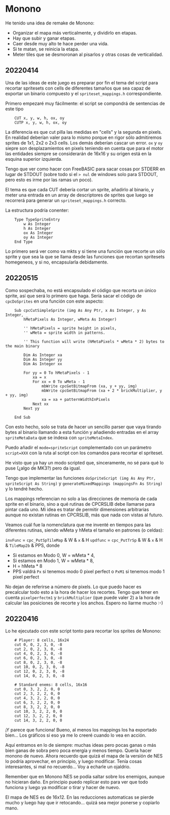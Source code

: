 # Monono

He tenido una idea de remake de Monono: 

* Organizar el mapa más verticalmente, y dividirlo en etapas.
* Hay que subir y ganar etapas.
* Caer desde muy alto te hace perder una vida.
* Si te matan, se reinicia la etapa.
* Meter tiles que se desmoronan al pisarlos y otras cosas de verticalidad.

## 20220414

Una de las ideas de este juego es preparar por fin el tema del script para recortar spritesets con cells de diferentes tamaños que sea capaz de exportar un binario compuesto y el `spriteset_mappings.h` correspondiente.

Primero empezaré muy fácilmente: el script se compondrá de sentencias de este tipo

```
	CUT x, y, w, h, ox, oy
	CUTP x, y, w, h, ox, oy
```

La diferencia es que cut pilla las medidas en "cells" y la segunda en pixels. En realidad deberían valer para lo mismo porque en rigor sólo admitiremos sprites de 1x1, 2x2 o 2x3 cells. Los demás deberían cascar un error. `ox` y `oy` siepre son desplazamientos en pixels teniendo en cuenta que para el motor las entidades siempre se considerarán de 16x16 y su origen está en la esquina superior izquierda.

Tengo que ver como hacer con FreeBASIC para sacar cosas por STDERR en lugar de STDOUT (sobre todo si el `> nul` de windows solo para STDOUT, pero esto es irme por las ramas un poco).

El tema es que cada CUT debería cortar un sprite, añadirlo al binario, y meter una entrada en un array de descriptores de sprites que luego se recorrerá para generar un `spriteset_mappings.h` correcto.

La estructura podría conenter:

```
	Type TypeSpriteEntry
		w As Integer
		h As Integer
		ox As Integer
		oy As Integer
	End Type
```

Lo primero será ver como va mkts y si tiene una función que recorte un sólo sprite y que sea la que se llama desde las funciones que recortan spritesets homegeneos, y si no, encapsularla debidamente.

## 20220515 

Como sospechaba, no está encapsulado el código que recorta un único sprite, así que será lo primero que haga. Sería sacar el código de `cpcDoSprites` en una función con este aspecto:

```bas
	Sub cpcCutSimpleSprite (img As Any Ptr, x As Integer, y As Integer, _
		hMetaPixels As Integer, wMeta As Integer)

		'' hMetaPixels = sprite height in pixels,
		'' wMeta = sprite width in patterns.

		'' This function will write (hMetaPixels * wMeta * 2) bytes to the main binary

		Dim As Integer xa
		Dim As Integer yy
		Dim As Integer xx

		For yy = 0 To hMetaPixels - 1
			xa = x
			For xx = 0 To wMeta - 1
				mbWrite cpcGetBitmapFrom (xa, y + yy, img)
				mbWrite cpcGetBitmapFrom (xa + 2 * brickMultiplier, y + yy, img)
				xa = xa + patternWidthInPixels
			Next xx
		Next yy

	End Sub
```

Con esto hecho, solo se trata de hacer un sencillo parser que vaya tirando bytes al binario llamando a esta función y añadiendo entradas en el array `spriteMetaData` que se indexa con `spriteMetaIndex`.

Puedo añadir el `mode=spriteScript` complementado con un parámetro `script=XXX` con la ruta al script con los comandos para recortar el spriteset. 

He visto que ya hay un modo scripted que, sinceramente, no sé para qué lo puse (¿algo de MK3?) pero da igual.

Tengo que implementar las funciones `doSpriteScript (img As Any Ptr, spriteScript As String)` y `generateMixedMappings (mappingsFn As String)` y lo tendré hecho.

Los mappings referencian no solo a las direcciones de memoria de cada sprite en el binario, sino a qué rutinas de CPCRSLIB debe llamarse para pintar cada uno. Mi idea es tratar de permitir dimensiones arbitrarias aunque no existan rutinas en CPCRSLIB, más que nada con vistas al futuro.

Veamos cuál fue la nomenclatura que me inventé en tiempos para las diferentes rutinas, siendo wMeta y hMeta el tamaño en patrones (o celdas):

`invFunc` = `cpc_PutSpTileMap` & W & `x` & H
`updfunc` = `cpc_PutTrSp` & W & `x` & H & `TileMap2b` & PPS, donde

* Si estamos en Modo 0, W = wMeta * 4, 
* Si estamos en Modo 1, W = wMeta * 8,
* H = hMeta * 8
* PPS valdrá `Px` si tenemos modo 0 pixel perfect o `PxM1` si tenemos modo 1 pixel perfect

No dejan de referirse a número de pixels. Lo que puedo hacer es precalcular todo esto a la hora de hacer los recortes. Tengo que tener en cuenta `pixelperfectm1` y `brickMultiplier` (que puede valer 2) a la hora de calcular las posiciones de recorte y los anchos. Espero no liarme mucho :-)

## 20220416

Lo he ejecutado con este script tonto para recortar los sprites de Monono:

```spt
	# Player: 8 cells, 16x24
	cut 0, 0, 2, 3, 0, -8
	cut 2, 0, 2, 3, 0, -8
	cut 4, 0, 2, 3, 0, -8
	cut 6, 0, 2, 3, 0, -8
	cut 8, 0, 2, 3, 0, -8
	cut 10, 0, 2, 3, 0, -8
	cut 12, 0, 2, 3, 0, -8
	cut 14, 0, 2, 3, 0, -8

	# Standard enems: 8 cells, 16x16
	cut 0, 3, 2, 2, 0, 0
	cut 2, 3, 2, 2, 0, 0
	cut 4, 3, 2, 2, 0, 0
	cut 6, 3, 2, 2, 0, 0
	cut 8, 3, 2, 2, 0, 0
	cut 10, 3, 2, 2, 0, 0
	cut 12, 3, 2, 2, 0, 0
	cut 14, 3, 2, 2, 0, 0
```

¡Y parece que funciona! Bueno, al menos los mappings los ha exportado bien... Los gráficos si eso ya me lo creeré cuando lo vea en acción.

Aquí entramos en lo de siempre: muchas ideas pero pocas ganas o más bien ganas de sobra pero poca energía y menos tiempo. Quería hacer monono de nuevo. Ahora recuerdo que quizá el mapa de la versión de NES lo podría aprovechar, en principio, y luego modificar. Tenía cosas interesantes, si mal no recuerdo... Voy a echarle un ojaldrio.

Remember que en Monono NES se podía saltar sobre los enemigos, aunque no hicieran daño. En principio puedo replicar esto para ver que todo funciona y luego ya modificar o tirar y hacer de nuevo.

El mapa de NES es de 16x12. En las reducciones automaticas se pierde mucho y luego hay que ir retocando... quizá sea mejor ponerse y copiarlo mano.


